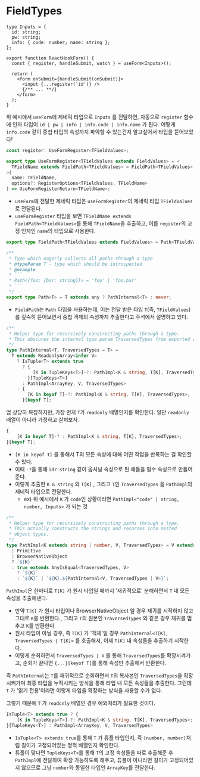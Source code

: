 # FieldTypes

```tsx
type Inputs = {
  id: string;
  pw: string;
  info: { code: number; name: string };
};

export function ReactHookForm() {
  const { register, handleSubmit, watch } = useForm<Inputs>();

  return (
    <form onSubmit={handleSubmit(onSubmit)}>
      <input {...register('id')} />
      {/** ... **/}
    </form>
  );
}
```

위 예시에서 `useForm`에 제네릭 타입으로 `Inputs` 를 전달하면, 자동으로 `register` 함수에 인자 타입이 `id | pw | info | info.code | info.name` 가 된다. 어떻게 `info.code` 같이 중첩 타입의 속성까지 파악할 수 있는건지 알고싶어서 타입을 뜯어보았다!

```ts
const register: UseFormRegister<TFieldValues>;

export type UseFormRegister<TFieldValues extends FieldValues> = <
  TFieldName extends FieldPath<TFieldValues> = FieldPath<TFieldValues>,
>(
  name: TFieldName,
  options?: RegisterOptions<TFieldValues, TFieldName>
) => UseFormRegisterReturn<TFieldName>;
```

- `useForm`에 전달한 제네릭 타입은 `useFormRegister`의 제네릭 타입 `TFieldValues`로 전달된다.
- `useFormRegister` 타입을 보면 `TFieldName extends FieldPath<TFieldValues>`를 통해 `TFieldName`을 추출하고, 이를 `register`의 고정 인자인 `name`의 타입으로 사용한다.

````ts
export type FieldPath<TFieldValues extends FieldValues> = Path<TFieldValues>;

/**
 * Type which eagerly collects all paths through a type
 * @typeParam T - type which should be introspected
 * @example
 * ```
 * Path<{foo: {bar: string}}> = 'foo' | 'foo.bar'
 * ```
 */
export type Path<T> = T extends any ? PathInternal<T> : never;
````

- `FieldPath`는 `Path` 타입을 사용하는데, 이는 전달 받은 타입 `T`(즉, `TFieldValues`)를 깊숙히 뜯어보면서 중첩 객체의 속성까지 추출한다고 주석에서 설명하고 있다.

```ts
/**
 * Helper type for recursively constructing paths through a type.
 * This obscures the internal type param TraversedTypes from exported contract.
 */
type PathInternal<T, TraversedTypes = T> =
  T extends ReadonlyArray<infer V>
    ? IsTuple<T> extends true
      ? {
          [K in TupleKeys<T>]-?: PathImpl<K & string, T[K], TraversedTypes>;
        }[TupleKeys<T>]
      : PathImpl<ArrayKey, V, TraversedTypes>
    : {
        [K in keyof T]-?: PathImpl<K & string, T[K], TraversedTypes>;
      }[keyof T];
```

엄 상당히 복잡하지만, 가장 먼저 `T`가 `readonly` 배열인지를 확인한다. 일단 `readonly` 배열이 아니라 가정하고 살펴보자.

```ts
{
	[K in keyof T]-? : PathImpl<K & string, T[K], TraversedTypes>;
}[keyof T];
```

- `[K in keyof T]` 를 통해서 T의 모든 속성에 대해 어떤 작업을 반복하는 걸 확인할 수 있다.
- 이때 `-?`을 통해 `id?:string` 같이 옵셔널 속성으로 된 애들을 필수 속성으로 만들어준다.
- 이렇게 추출한 `K & string` 와 `T[K]` , 그리고 `T`인 `TraversedTypes` 을 `PathImpl`의 제네릭 타입으로 전달한다.
  - ex) 위 예시에서 `K` 가 `code`인 상황이라면 `PathImpl<"code" | string, number, Inputs>` 가 되는 것

```ts
/**
 * Helper type for recursively constructing paths through a type.
 * This actually constructs the strings and recurses into nested
 * object types.
 */
type PathImpl<K extends string | number, V, TraversedTypes> = V extends
  | Primitive
  | BrowserNativeObject
  ? `${K}`
  : true extends AnyIsEqual<TraversedTypes, V>
    ? `${K}`
    : `${K}` | `${K}.${PathInternal<V, TraversedTypes | V>}`;
```

`PathImpl`은 한마디로 `T[K]` 가 원시 타입일 때까지 '재귀적으로' 분해하면서 `T` 내 모든 속성을 추출해낸다.

- 만약 `T[K]` 가 원시 타입이나 BrowserNativeObject 일 경우 재귀를 시작하지 않고 그대로 `K`를 반환한다., 그리고 `T`의 원본인 `TraversedTypes` 와 같은 경우 재귀를 멈추고 `K`를 반환한다.
- 원시 타입이 아닐 경우, 즉 `T[K]` 가 '객체'일 경우 `PathInternal<T[K], TraversedTypes | T[K]>` 를 호출해서, 이제 `T[K]` 내 속성들을 추출하기 시작한다.
- 이렇게 순회하면서 `TraversedTypes | V` 를 통해 `TraversedTypes`를 확장시켜가고, 순회가 끝나면 `{...}[keyof T]`를 통해 속성만 추출해서 반환한다.

즉 `PathInternal`는 `T`를 재귀적으로 순회하면서 `T`의 복사본인 `TraversedTypes`을 확장시켜가며 최종 타입을 누적시키는 방식을 통해 타입 내 모든 속성들을 추출한다. 그런데 `T` 가 '읽기 전용'이라면 이렇게 타입을 확장하는 방식을 사용할 수가 없다.

그렇기 때문에 `T` 가 `readonly` 배열인 경우 예외처리가 필요한 것이다.

```ts
IsTuple<T> extends true ? {
    [K in TupleKeys<T>]-?: PathImpl<K & string, T[K], TraversedTypes>;
}[TupleKeys<T>] : PathImpl<ArrayKey, V, TraversedTypes>
```

- `IsTuple<T> extends true`를 통해 `T` 가 튜플 타입인지, 즉 `[number, number]`처럼 길이가 고정되어있는 정적 배열인지 확인한다.
- 튜플이 맞다면 `TupleKeys<T>`를 통해 `T`의 고정 속성들을 따로 추출해준 후 `PathImpl`에 전달하여 확장 가능하도록 해주고, 튜플이 아니라면 길이가 고정되어있지 않으므로 그냥 `number`와 동일한 타입인 `ArrayKey`를 전달한다.
